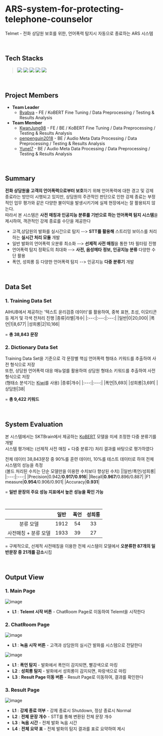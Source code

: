 # ARS-system-for-protecting-telephone-counselor
Telmet - 전화 상담원 보호를 위한, 언어폭력 탐지시 자동으로 종료하는 ARS 시스템

<br>

## Tech Stacks
> <img src="https://img.shields.io/badge/Django%20Channels-092E20?style=for-the-badge&logo=django&logoColor=white">  
> <img src="https://img.shields.io/badge/sqlite3-00599C?style=for-the-badge&logo=sqlite&logoColor=white">    
> <img src="https://img.shields.io/badge/pytorch-F80000?style=for-the-badge&logo=pytorch&logoColor=white">  
> <img src="https://img.shields.io/badge/KoBERT-F05032?style=for-the-badge&logo=buffer&logoColor=white">
> <img src="https://img.shields.io/badge/vito%20speech-7952B3?style=for-the-badge&logo=teamspeak&logoColor=white">

<br>

## Project Members
+ **Team Leader**
  + [Byabya](https://github.com/noyesachopppp) - FE / KoBERT Fine Tuning / Data Preprocessing / Testing & Results Analysis
+ **Team Member**
  + [KwanJung98](https://github.com/82KJ/) - FE / BE / KoBERT Fine Tuning / Data Preprocessing / Testing & Results Analysis
  + [penpenguin2018](https://github.com/penpenguin2018) - BE / Audio Meta Data Processing / Data Preprocessing / Testing & Results Analysis
  + [Yunel7](https://github.com/Yunel7) - BE / Audio Meta Data Processing / Data Preprocessing / Testing & Results Analysis

<br>
  
## Summary 
**전화 상담원을 고객의 언어폭력으로부터 보호**하기 위해 언어폭력에 대한 경고 및 강제 종료라는 방안이 시행되고 있지만, 상담원의 주관적인 판단으로 인한 강제 종료는 부정적인 업무 평가와 같은 다양한 불이익을 발생시키기에 실제 현장에서는 잘 활용되지 않는다.  
따라서 본 시스템은 **사전 매칭과 인공지능 분류를 기반으로 하는 언어폭력 탐지 시스템**을 제시하여, 객관적인 강제 종료를 수단을 제공한다

+ 고객,상담원의 발화를 실시간으로 탐지 --> **STT를 활용해** 스트리밍 보이스를 처리하는 **실시간 처리 모듈** 개발 
+ 일반 발화의 언어폭력 오분류 최소화 --> **선제적 사전 매칭**을 통한 1차 필터링 진행
+ 언어폭력 탐지 정확도의 최대화 --> **사전, 음성메타 정보, 인공지능 분류** 다양한 수단 활용
+ 폭언, 성희롱 등 다양한 언어폭력 탐지 --> 인공지능 **다중 분류기** 개발

<br>

## Data Set
### 1. Training Data Set
AIHUB에서 제공하는 '텍스트 윤리검증 데이터'를 활용하여, 중복 표현, 초성, 이모티콘 등 제거 및 각색 전처리 진행
|종류|라벨|개수|
|:---:|:---:|:---:|
|일반|0|20,000|
|폭언|1|8,677|
|성희롱|2|10,166|  

= **총 38,843 문장**

### 2. Dictionary Data Set
Training Data Set을 기준으로 각 문장별 핵심 언어폭력 형태소 키워드를 추출하여 사전 형식으로 저장   
또한, 상담원 언어폭력 대응 매뉴얼를 활용하여 상담원 형태소 키워드를 추출하여 사전 형식으로 저장  
(형태소 분석기는 [Kiwi](https://github.com/bab2min/Kiwi)를 사용)
|종류|개수|
|:---:|:---:|
|폭언|5,693|
|성희롱|3,691|
|상담원|38|

= **총 9,422 키워드**

<br>

## System Evaluation
본 시스템에서는 SKTBrain에서 제공하는 [KoBERT](https://github.com/SKTBrain/KoBERT) 모델을 미세 조정한 다중 분류기를 개발  
시스템 평가에는 (선제적 사전 매칭 + 다중 분류기) 처리 결과를 바탕으로 평가하였다

전체 데이터 38,843문장 중 90%를 훈련 데이터, 10%를 테스트 데이터로 하여 전체 시스템의 성능을 측정  
(볼드 처리된 수치는 단순 모델만을 이용한 수치보다 향상된 수치)
||일반/폭언/성희롱|
|:---:|:---:|
|Precision|0.942/**0.917/0.916**|
|Recall|**0.967**/0.896/0.887|
|F1 measure|**0.954**/0.906/0.901|
|Accuracy|**0.931**|

= **일반 문장의 주요 성능 지표에서 높은 성능을 확인 가능**

<br>

||일반|폭언|성희롱|
|:---:|:---:|:---:|:---:|
|분류 모델|1912|54|33|
|사전매칭 + 분류 모델|1933|39|27|

= 구체적으로, 선제적 사전매칭을 이용한 전체 시스템이 모델에서 **오분류한 87개의 일반문장 중 21개를 감소**시킴

<br>

## Output View
### 1. Main Page
![image](https://github.com/82KJ/ARS-system-for-protecting-telephone-counselor/assets/45115733/771b0f94-11ef-4e9e-89c9-fc27680d537d)
+ **L1** : **Telemt 시작 버튼** - ChatRoom Page로 이동하여 Telemt을 시작한다&nbsp;&nbsp;&nbsp;  
  
### 2. ChatRoom Page
![image](https://github.com/82KJ/ARS-system-for-protecting-telephone-counselor/assets/45115733/793c4cd9-21ef-46fd-bf82-bf507532b0f2)
+ **L1** : **녹음 시작 버튼** - 고객과 상담원의 실시간 발화를 시스템으로 전달한다&nbsp;&nbsp;&nbsp;  

![image](https://github.com/82KJ/ARS-system-for-protecting-telephone-counselor/assets/45115733/8696fd09-966e-4ed3-b838-8ee514b06c42)
+ **L1** : **폭언 탐지** - 발화에서 폭언이 감지되면, 빨강색으로 마킹&nbsp;&nbsp;&nbsp;  
+ **L2** : **성희롱 탐지** - 발화에서 성희롱이 감지되면, 파랑색으로 마킹&nbsp;&nbsp;&nbsp;  
+ **L3** : **Result Page 이동 버튼** - Result Page로 이동하여, 결과를 확인한다 &nbsp;&nbsp;&nbsp;  

### 3. Result Page
![image](https://github.com/82KJ/ARS-system-for-protecting-telephone-counselor/assets/45115733/2e2b3df8-917d-4e6d-846e-0baac87c05e3)
+ **L1** : **강제 종료 여부** - 강제 종료시 Shutdown, 정상 종료시 Normal&nbsp;&nbsp;&nbsp;  
+ **L2** : **전체 문장 개수** - STT를 통해 변환된 전체 문장 개수&nbsp;&nbsp;&nbsp;  
+ **L3** : **녹음 시간** - 전체 발화 녹음 시간 &nbsp;&nbsp;&nbsp;  
+ **L4** : **전체 요약 표** - 전체 발화의 탐지 결과를 표로 요약하여 제시 &nbsp;&nbsp;&nbsp;  




